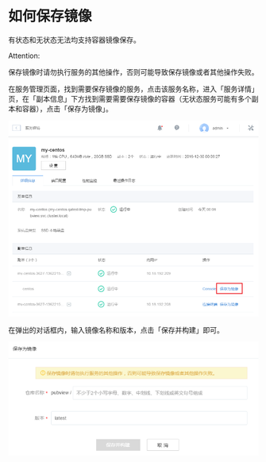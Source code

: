 # 如何保存镜像

有状态和无状态无法均支持容器镜像保存。

<span>Attention:</span><div class="alertContent">保存镜像时请勿执行服务的其他操作，否则可能导致保存镜像或者其他操作失败。</div>

在服务管理页面，找到需要保存镜像的服务，点击该服务名称，进入「服务详情」页，在「副本信息」下方找到需要需要保存镜像的容器（无状态服务可能有多个副本和容器），点击「保存为镜像」。

![](../image/保存为镜像.png)

在弹出的对话框内，输入镜像名称和版本，点击「保存并构建」即可。

![](../image/保存为镜像2.png)